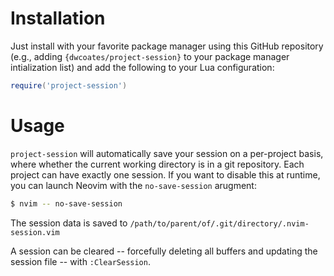 # Installation

Just install with your favorite package manager using this GitHub repository (e.g., adding `{dwcoates/project-session}` to your package manager intialization list) and add the following to your Lua configuration:

```lua
require('project-session')
```

# Usage

`project-session` will automatically save your session on a per-project basis, where whether the current working directory is in a git repository. Each project can have exactly one session. If you want to disable this at runtime, you can launch Neovim with the `no-save-session` arugment:

```bash
$ nvim -- no-save-session
```

The session data is saved to `/path/to/parent/of/.git/directory/.nvim-session.vim`

A session can be cleared -- forcefully deleting all buffers and updating the session file -- with `:ClearSession`.
